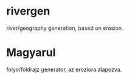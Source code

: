 # rivergen
river/geography generation, based on erosion.

# Magyarul
folyo/foldrajz generator, az eroziora alapozva.
